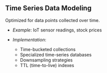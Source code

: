 ## Time Series Data Modeling

Optimized for data points collected over time.

* *Example*: IoT sensor readings, stock prices

* *Implementation*:
    * Time-bucketed collections
    * Specialized time-series databases
    * Downsampling strategies
    * TTL (time-to-live) indexes